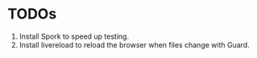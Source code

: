 # TODOs

1. Install Spork to speed up testing.
2. Install livereload to reload the browser when files change with
   Guard.
